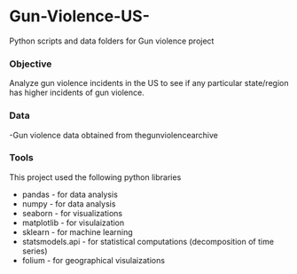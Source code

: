 # Gun-Violence-US-
Python scripts and data folders for Gun violence project

### Objective
Analyze gun violence incidents in the US to see if any particular state/region has higher incidents of gun violence.
### Data
-Gun violence data obtained from thegunviolencearchive
### Tools
This project used the following python libraries
* pandas - for data analysis
* numpy - for data analysis
* seaborn - for visualizations
* matplotlib - for visulaization
* sklearn - for machine learning
* statsmodels.api - for statistical computations (decomposition of time series)
* folium - for geographical visulaizations
